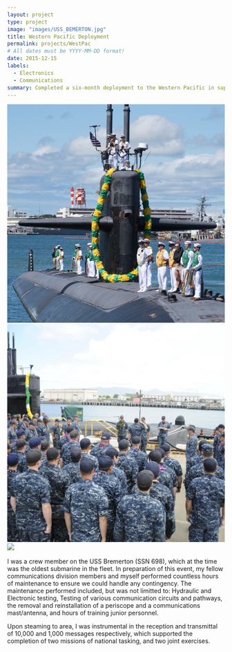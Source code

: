 ```yaml
---
layout: project
type: project
image: "images/USS_BEMERTON.jpg"
title: Western Pacific Deployment
permalink: projects/WestPac
# All dates must be YYYY-MM-DD format!
date: 2015-12-15
labels:
  - Electronics
  - Communications
summary: Completed a six-month deployment to the Western Pacific in support of missions vital to national security.
---
```


<div class="ui small rounded images">
  <img class="ui image" src="../images/USS_BREMERTON.jpg">
  <img class="ui image" src="../images/USS_BREMERTON2.jpg">
  <img class="ui image" src="../images/USS_BREMERTON3.jpgg">
</div>

I was a crew member on the USS Bremerton (SSN 698), which at the time was the oldest submarine in the fleet. In preparation of this event, my fellow communications division members and myself performed countless hours of maintenance to ensure we could handle any contingency. The maintenance performed included, but was not limitted to: Hydraulic and Electronic testing, Testing of various communication circuits and pathways, the removal and reinstallation of a periscope and a communications mast/antenna, and hours of training junior personnel.

Upon steaming to area, I was instrumental in the reception and transmittal of 10,000 and 1,000 messages respectively, which supported the completion of two missions of national tasking, and two joint exercises.





